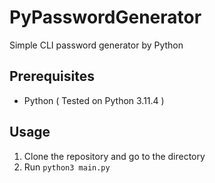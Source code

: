 # PyPasswordGenerator
Simple CLI password generator by Python

## Prerequisites
- Python ( Tested on Python 3.11.4 )

## Usage
1. Clone the repository and go to the directory
2. Run `python3 main.py`
